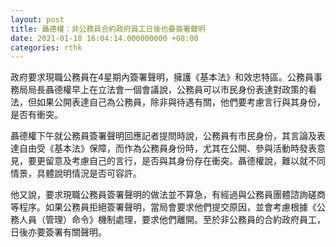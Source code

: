```yaml
---
layout: post
title: 聶德權：非公務員合約政府員工日後也要簽署聲明
date: 2021-01-18 16:04:14.000000000 +08:00
categories: rthk
---
```


政府要求現職公務員在4星期內簽署聲明，擁護《基本法》和效忠特區。公務員事務局局長聶德權早上在立法會一個會議說，公務員可以市民身份表達對政策的看法，但如果公開表達自己為公務員，除非與待遇有關，他們要考慮言行與其身份，是否有衝突。

聶德權下午就公務員簽署聲明回應記者提問時說，公務員有市民身份，其言論及表達自由受《基本法》保障，而作為公務員身份時，尤其在公開、參與活動時發表意見，要更留意及考慮自己的言行，是否與其身份存在衝突。聶德權說，難以就不同情景，具體說明情況是否可容許。

他又說，要求現職公務員簽署聲明的做法並不算急，有經過與公務員團體諮詢磋商等程序。如果公務員拒絕簽署聲明，當局會要求他們提交原因，並會考慮根據《公務人員（管理）命令》機制處理，要求他們離開。至於非公務員的合約政府員工，日後亦要簽署有關聲明。

